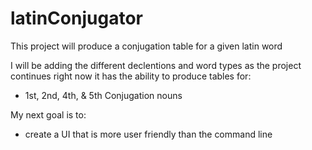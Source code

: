 # latinConjugator

This project will produce a conjugation table for a given latin word 

I will be adding the different declentions and word types as the project continues right now it has the ability to produce tables for:
- 1st, 2nd, 4th, & 5th Conjugation nouns

My next goal is to:
- create a UI that is more user friendly than the command line

